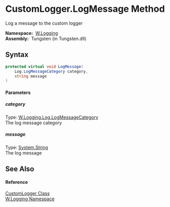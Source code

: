 CustomLogger.LogMessage Method
==============================
   Log a message to the custom logger

  **Namespace:**  [W.Logging][1]  
  **Assembly:**  Tungsten (in Tungsten.dll)

Syntax
------

```csharp
protected virtual void LogMessage(
	Log.LogMessageCategory category,
	string message
)
```

#### Parameters

##### *category*
Type: [W.Logging.Log.LogMessageCategory][2]  
The log message category

##### *message*
Type: [System.String][3]  
The log message


See Also
--------

#### Reference
[CustomLogger Class][4]  
[W.Logging Namespace][1]  

[1]: ../README.md
[2]: ../Log_LogMessageCategory/README.md
[3]: http://msdn.microsoft.com/en-us/library/s1wwdcbf
[4]: README.md